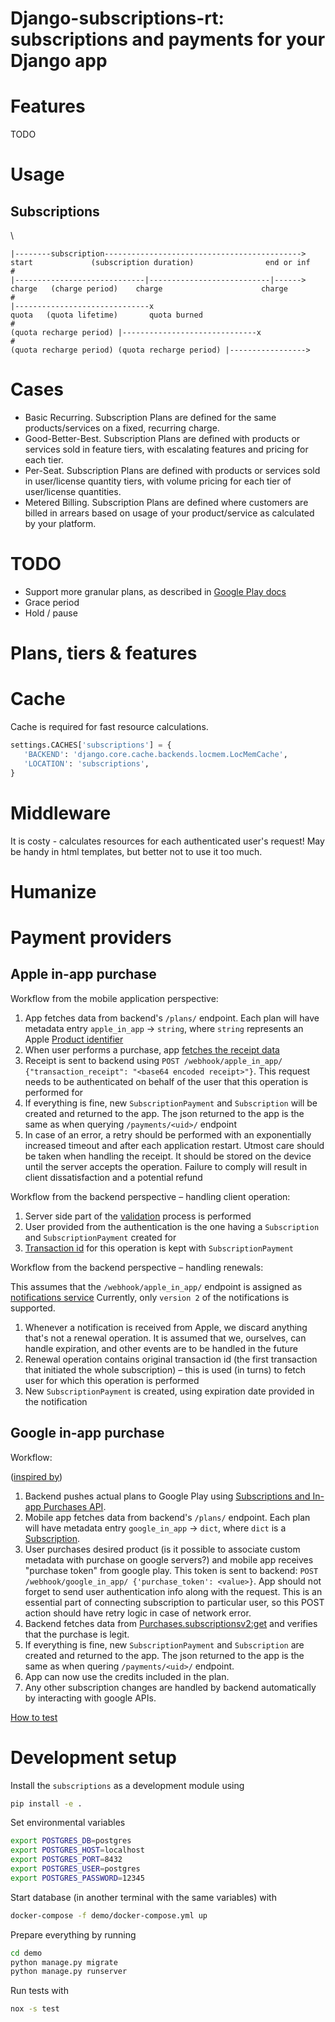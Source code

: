 # Django-subscriptions-rt: subscriptions and payments for your Django app

# Features

TODO

# Usage

## Subscriptions

\

```
|--------subscription-------------------------------------------->
start             (subscription duration)                end or inf
#
|-----------------------------|---------------------------|------>
charge   (charge period)    charge                      charge
#
|------------------------------x
quota   (quota lifetime)       quota burned
#
(quota recharge period) |------------------------------x
#
(quota recharge period) (quota recharge period) |----------------->
```

# Cases

* Basic Recurring. Subscription Plans are defined for the same products/services on a fixed, recurring charge.
* Good-Better-Best. Subscription Plans are defined with products or services sold in feature tiers, with escalating features and pricing for each tier.
* Per-Seat. Subscription Plans are defined with products or services sold in user/license quantity tiers, with volume pricing for each tier of user/license quantities.
* Metered Billing. Subscription Plans are defined where customers are billed in arrears based on usage of your product/service as calculated by your platform.

# TODO

* Support more granular plans, as described in [Google Play docs](https://support.google.com/googleplay/android-developer/answer/12154973?hl=en)
* Grace period
* Hold / pause

# Plans, tiers & features

# Cache

Cache is required for fast resource calculations.

```python
settings.CACHES['subscriptions'] = {
   'BACKEND': 'django.core.cache.backends.locmem.LocMemCache',
   'LOCATION': 'subscriptions',
}
```

# Middleware

It is costy - calculates resources for each authenticated user's request! May be handy in html templates, but better not to use it too much.

# Humanize

# Payment providers

## Apple in-app purchase

Workflow from the mobile application perspective:

1) App fetches data from backend's `/plans/` endpoint. Each plan will have metadata entry `apple_in_app`
   -> `string`, where `string` represents an
   Apple [Product identifier](https://developer.apple.com/documentation/storekit/product/3851116-products)
2) When user performs a purchase,
   app [fetches the receipt data](https://developer.apple.com/documentation/storekit/in-app_purchase/original_api_for_in-app_purchase/validating_receipts_with_the_app_store)
3) Receipt is sent to backend using `POST /webhook/apple_in_app/ {"transaction_receipt": "<base64 encoded receipt>"}`.
   This request needs to be authenticated on behalf of the user that this operation is performed for
4) If everything is fine, new `SubscriptionPayment` and `Subscription` will be created and returned to the app. The json
   returned to the app is the same as when querying `/payments/<uid>/` endpoint
5) In case of an error, a retry should be performed with an exponentially increased timeout and after each application
   restart. Utmost care should be taken when handling the receipt. It should be stored on the device until the server
   accepts the operation. Failure to comply will result in client dissatisfaction and a potential refund

Workflow from the backend perspective – handling client operation:

1) Server side part of
   the [validation](https://developer.apple.com/documentation/storekit/in-app_purchase/original_api_for_in-app_purchase/validating_receipts_with_the_app_store)
   process is performed
2) User provided from the authentication is the one having a `Subscription` and `SubscriptionPayment` created for
3) [Transaction id](https://developer.apple.com/documentation/appstorereceipts/responsebody/receipt/in_app) for this operation is kept with `SubscriptionPayment`

Workflow from the backend perspective – handling renewals:

This assumes that the `/webhook/apple_in_app/` endpoint is assigned
as [notifications service](https://developer.apple.com/documentation/appstoreservernotifications/enabling_app_store_server_notifications)
Currently, only `version 2` of the notifications is supported.

1) Whenever a notification is received from Apple, we discard anything that's not a renewal operation. It is assumed that we, ourselves, can handle expiration, and other events are to be handled in the future
2) Renewal operation contains original transaction id (the first transaction that initiated the whole subscription) – this is used (in turns) to fetch user for which this operation is performed
3) New `SubscriptionPayment` is created, using expiration date provided in the notification

## Google in-app purchase

Workflow:

([inspired by](https://developer.android.com/google/play/billing/security#verify))

1) Backend pushes actual plans to Google Play using [Subscriptions and In-app Purchases API⁠](https://developers.google.com/android-publisher#subscriptions).
2) Mobile app fetches data from backend's `/plans/` endpoint. Each plan will have metadata entry `google_in_app` -> `dict`, where `dict` is a [Subscription](https://developers.google.com/android-publisher/api-ref/rest/v3/monetization.subscriptions).
3) User purchases desired product (is it possible to associate custom metadata with purchase on google servers?) and mobile app receives "purchase token" from google play. This token is sent to backend: `POST /webhook/google_in_app/ {'purchase_token': <value>}`. App should not forget to send user authentication info along with the request. This is an essential part of connecting subscription to particular user, so this POST action should have retry logic in case of network error.
4) Backend fetches data from [Purchases.subscriptionsv2:get](https://developers.google.com/android-publisher/api-ref/purchases/subscriptionsv2) and verifies that the purchase is legit.
5) If everything is fine, new `SubscriptionPayment` and `Subscription` are created and returned to the app. The json returned to the app is the same as when quering `/payments/<uid>/` endpoint.
6) App can now use the credits included in the plan.
7) Any other subscription changes are handled by backend automatically by interacting with google APIs.

[How to test](https://developer.android.com/google/play/billing/test)

# Development setup

Install the `subscriptions` as a development module using
```bash
pip install -e .
```

Set environmental variables
```bash
export POSTGRES_DB=postgres
export POSTGRES_HOST=localhost
export POSTGRES_PORT=8432
export POSTGRES_USER=postgres
export POSTGRES_PASSWORD=12345
```

Start database (in another terminal with the same variables) with
```bash
docker-compose -f demo/docker-compose.yml up
```

Prepare everything by running
```bash
cd demo
python manage.py migrate
python manage.py runserver
```

Run tests with
```bash
nox -s test
```


